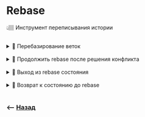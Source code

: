 # Rebase
👆🏽 Инструмент переписывания истории

<br>

<details>
<summary> 🔹 Перебазирование веток </summary>

![illustration](https://raw.githubusercontent.com/webster6667/documentation/master/documentation-data/illustrations/dd-up.svg)

👆 Слияние веток, без дополнительного коммита слияния, путем набрасывания комитов ветки `feature`, над вершиной ветки `master`, с последующим смещением указателя вершины `feature` на самый последний коммит наброшенный над `master`     

<details>
<summary> 📗 Описание назначения веток </summary>

---

🎯 `feauter`    
&emsp;&emsp; 👆 Ветка на которой мы работаем когда то отпочковавшись от `master`

🎯 `master`  
&emsp;&emsp; 👆 Основная ветка, с новыми изменениями, которые нужно подтянуть в `feature`

---

</details>


https://github.com/webster6667/documentation/assets/83826752/94a0f75c-f7af-4c4a-bbf7-be359efa0293


&emsp;&emsp; 🎯 Комит который делает идентичные изменения в `feauter` и `master`, будет пропущен при накидывание поверх `master`

&emsp;&emsp; 🎯 `rebase` накидывая комиты на `master` меняет хеши всех комитов из `feature`  

&emsp;&emsp; 🎯 С `rebase` без `reflog` невозможно отследить когда были подтянуты изменения из `master`

&emsp;&emsp; 🎯 `rebase` лучше всего использовать только когда работаешь один над `feature` веткой 

![illustration](https://raw.githubusercontent.com/webster6667/documentation/master/documentation-data/illustrations/dd-down.svg)

</details>

<br>

<details>
<summary> 🔹 Продолжить rebase после решения конфликта</summary>

![illustration](https://raw.githubusercontent.com/webster6667/documentation/master/documentation-data/illustrations/dd-up.svg)

```shell
git add .
git rebase --continue
```
🎯 Добавить новые изменения после решения конфликта в `stage area`      
🎯 Продолжить перебазирования с новыми изменениями    


![illustration](https://raw.githubusercontent.com/webster6667/documentation/master/documentation-data/illustrations/dd-down.svg)

</details>

<br>

<details>
<summary> 🔹 Выход из rebase состояния </summary>

![illustration](https://raw.githubusercontent.com/webster6667/documentation/master/documentation-data/illustrations/dd-up.svg)
```shell
git rebase --abort
```
👆 Если в процессе перебазирования произойдет конфликт, слияние остановиться, и проект останеться в состоянии `отделенный HEAD`   

<br>

❗ По этому `git reset --hard`, не подойдет для отмены слияния   
&emsp;&emsp; 👆 Так как не откатит `HEAD` обратно на старую вершину `feature`


![illustration](https://raw.githubusercontent.com/webster6667/documentation/master/documentation-data/illustrations/dd-down.svg)

</details>

<br>

<details>
<summary> 🔹 Возврат к состоянию до rebase </summary>

![illustration](https://raw.githubusercontent.com/webster6667/documentation/master/documentation-data/illustrations/dd-up.svg)

🔹 Взять хеш комита из константы, куда сохряняеться хеш комита перед `merge|reset|chechout|rebase`  
```shell
git reset --hard ORIG_HEAD
```

<br>

🔹 Самый надежный способ это найти в `reflog` комит с ремаркой `rebase(start)`, и взять хеш комита лежащий перед ним
![illustration](img/illustration.png)
```shell
git reset --hard c00ea36
```
&emsp;&emsp; 👆 Так как впроцессе ребейза `ORIG_HEAD` может быть переписан неправильным значением командами `merge|reset|chechout|rebase`  


![illustration](https://raw.githubusercontent.com/webster6667/documentation/master/documentation-data/illustrations/dd-down.svg)

</details>

<br>

### ⟵ **<a href="../../readme.md">Назад</a>**
